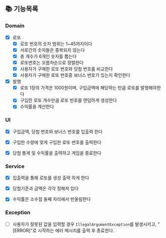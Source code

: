 ## 📚 기능목록

### Domain
 - [x] 로또
   - [x] 로또 번호의 숫자 범위는 1~45까지이다
   - [x] 서로간의 숫자들은 중복되지 않는다
   - [x] 총 개수가 6개인 숫자를 뽑는다
   - [x] 로또번호는 오름차순으로 정렬한다
   - [x] 사용자가 구매한 로또 번호와 당첨 번호를 비교한다
   - [x] 사용자가 구매한 로또 번호중 보너스 번호가 있는지 확인한다
 - [x] 발행
   - [x] 로또 1장의 가격은 1000원이며, 구입금액에 해당하는 만큼 로또를 발행해야한다
   - [x] 구입한 로또 개수만큼 로또 번호를 랜덤하게 생성한다
   - [x] 수익률을 계산한다
### UI
- [x] 구입금액, 당첨 번호와 보너스 번호를 입출력 한다
- [x] 구입한 수량에 맞게 구입한 로또 번호를 출력한다
- [x] 당첨 통계 및 수익률을 출력하고 게임을 종료한다


### Service
- [x] 입출력을 통해 로또를 생성 출력 하게 한다
- [x] 당첨기준과 금액은 각각 정해져 있다
- [x] 수익률은 소수점 둘째 자리에서 반올림한다


### Exception
- [ ] 사용자가 잘못된 값을 입력할 경우 `IllegalArgumentException`를 발생시키고, "[ERROR]"로 시작하는 에러 메시지를 출력 후 종료한다.



    

